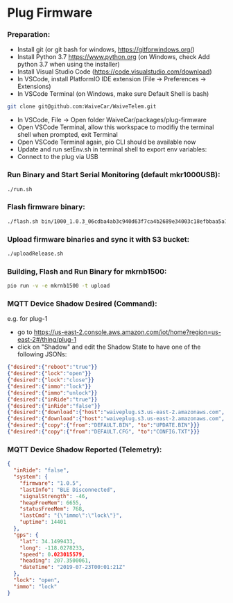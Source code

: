 # Plug Firmware

### Preparation:

- Install git (or git bash for windows, https://gitforwindows.org/)
- Install Python 3.7 https://www.python.org (on Windows, check Add python 3.7 when using the installer)
- Install Visual Studio Code (https://code.visualstudio.com/download)
- In VSCode, install PlatformIO IDE extension (File -> Preferences -> Extensions)
- In VSCode Terminal (on Windows, make sure Default Shell is bash)
```bash
git clone git@github.com:WaiveCar/WaiveTelem.git
```
- In VSCode, File -> Open folder WaiveCar/packages/plug-firmware
- Open VSCode Terminal, allow this workspace to modifiy the terminal shell when prompted, exit Terminal
- Open VSCode Terminal again, pio CLI should be available now
- Update and run setEnv.sh in terminal shell to export env variables:
- Connect to the plug via USB

### Run Binary and Start Serial Monitoring (default mkr1000USB):

```bash
./run.sh
```

### Flash firmware binary:

```bash
./flash.sh bin/1000_1.0.3_06cdba4ab3c940d63f7ca4b2689e34003c18efbbaa5a7c2849d9df9661153ab8
```

### Upload firmware binaries and sync it with S3 bucket:

```bash
./uploadRelease.sh
```

### Building, Flash and Run Binary for mkrnb1500:

```bash
pio run -v -e mkrnb1500 -t upload
```

### MQTT Device Shadow Desired (Command):

e.g. for plug-1
- go to https://us-east-2.console.aws.amazon.com/iot/home?region=us-east-2#/thing/plug-1
- click on "Shadow" and edit the Shadow State to have one of the following JSONs:

```json
{"desired":{"reboot":"true"}}
{"desired":{"lock":"open"}}
{"desired":{"lock":"close"}}
{"desired":{"immo":"lock"}}
{"desired":{"immo":"unlock"}}
{"desired":{"inRide":"true"}}
{"desired":{"inRide":"false"}}
{"desired":{"download":{"host":"waiveplug.s3.us-east-2.amazonaws.com", "from":"1500_1.0.5_b824c05bbd9ebd19c5eb9546ef46615607a7da4f3e435c97fbb286969d8fc2d8", "to":"UPDATE.BIN"}}}
{"desired":{"download":{"host":"waiveplug.s3.us-east-2.amazonaws.com", "from":"config_waive-1_dd22d948fbd671c5751640a11dec139da46c5997bb3f20d0b6ad5bd61ac7e0cc", "to":"CONFIG.TXT"}}}
{"desired":{"copy":{"from":"DEFAULT.BIN", "to":"UPDATE.BIN"}}}
{"desired":{"copy":{"from":"DEFAULT.CFG", "to":"CONFIG.TXT"}}}
```

### MQTT Device Shadow Reported (Telemetry):

```json
{
  "inRide": "false",
  "system": {
    "firmware": "1.0.5",
    "lastInfo": "BLE Disconnected",
    "signalStrength": -46,
    "heapFreeMem": 6655,
    "statusFreeMem": 768,
    "lastCmd": "{\"immo\":\"lock\"}",
    "uptime": 14401
  },
  "gps": {
    "lat": 34.1499433,
    "long": -118.0278233,
    "speed": 0.023015579,
    "heading": 207.3500061,
    "dateTime": "2019-07-23T00:01:21Z"
  },
  "lock": "open",
  "immo": "lock"
}
```
